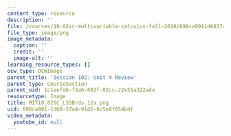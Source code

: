 ```yaml
---
content_type: resource
description: ''
file: /courses/18-02sc-multivariable-calculus-fall-2010/698ca9911d6837a491d26c5e8f654bdf_MIT18_02SC_L35Brds_12a.png
file_type: image/png
image_metadata:
  caption: ''
  credit: ''
  image-alt: ''
learning_resource_types: []
ocw_type: OCWImage
parent_title: 'Session 102: Unit 4 Review'
parent_type: CourseSection
parent_uid: 1c1eefd6-f3a6-602f-82cc-22e51a322ada
resourcetype: Image
title: MIT18_02SC_L35Brds_12a.png
uid: 698ca991-1d68-37a4-91d2-6c5e8f654bdf
video_metadata:
  youtube_id: null
---
```

